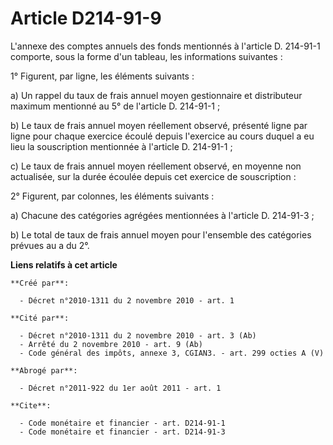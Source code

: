 # Article D214-91-9

L'annexe des comptes annuels des fonds mentionnés à l'article D. 214-91-1 comporte, sous la forme d'un tableau, les
informations suivantes : 

1° Figurent, par ligne, les éléments suivants : 

a) Un rappel du taux de frais annuel moyen gestionnaire et distributeur maximum mentionné au 5° de l'article D. 214-91-1 ; 

b) Le taux de frais annuel moyen réellement observé, présenté ligne par ligne pour chaque exercice écoulé depuis l'exercice
au cours duquel a eu lieu la souscription mentionnée à l'article D. 214-91-1 ; 

c) Le taux de frais annuel moyen réellement observé, en moyenne non actualisée, sur la durée écoulée depuis cet exercice de
souscription : 

2° Figurent, par colonnes, les éléments suivants : 

a) Chacune des catégories agrégées mentionnées à l'article D. 214-91-3 ; 

b) Le total de taux de frais annuel moyen pour l'ensemble des catégories prévues au a du 2°.

**Liens relatifs à cet article**

	**Créé par**:

	  - Décret n°2010-1311 du 2 novembre 2010 - art. 1

	**Cité par**:

	  - Décret n°2010-1311 du 2 novembre 2010 - art. 3 (Ab)
	  - Arrêté du 2 novembre 2010 - art. 9 (Ab)
	  - Code général des impôts, annexe 3, CGIAN3. - art. 299 octies A (V)

	**Abrogé par**:

	  - Décret n°2011-922 du 1er août 2011 - art. 1

	**Cite**:

	  - Code monétaire et financier - art. D214-91-1
	  - Code monétaire et financier - art. D214-91-3
